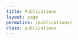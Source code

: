 ```yaml
---
title: Publications 
layout: page 
permalink: /publications/
class: publications
---
```


 <script src="https://bibbase.org/show?bib=https://bibbase.org/f/Rim2PR6iCqAcQ7qLr/references.bib&jsonp=1"></script> 

